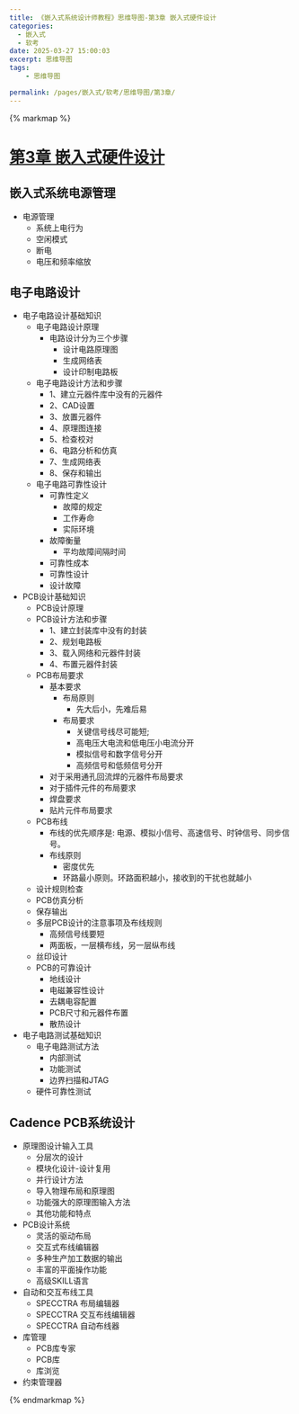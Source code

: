 ```yaml
---
title: 《嵌入式系统设计师教程》思维导图-第3章 嵌入式硬件设计
categories:
  - 嵌入式
  - 软考
date: 2025-03-27 15:00:03
excerpt: 思维导图
tags:
    - 思维导图

permalink: /pages/嵌入式/软考/思维导图/第3章/
---
```



{% markmap %}

# [第3章 嵌入式硬件设计](/pages/嵌入式/软考/思维导图/)

## 嵌入式系统电源管理

- 电源管理
    - 系统上电行为
    - 空闲模式
    - 断电
    - 电压和频率缩放

## 电子电路设计

- 电子电路设计基础知识  
    - 电子电路设计原理
        - 电路设计分为三个步骤
            - 设计电路原理图
            - 生成网络表
            - 设计印制电路板
    - 电子电路设计方法和步骤
        - 1、建立元器件库中没有的元器件
        - 2、CAD设置
        - 3、放置元器件
        - 4、原理图连接
        - 5、检查校对
        - 6、电路分析和仿真
        - 7、生成网络表
        - 8、保存和输出
    - 电子电路可靠性设计
        - 可靠性定义
            - 故障的规定
            - 工作寿命
            - 实际环境
        - 故障衡量
            - 平均故障间隔时间
        - 可靠性成本
        - 可靠性设计
        - 设计故障
- PCB设计基础知识
    - PCB设计原理
    - PCB设计方法和步骤
        - 1、建立封装库中没有的封装
        - 2、规划电路板
        - 3、载入网络和元器件封装
        - 4、布置元器件封装
    - PCB布局要求
        - 基本要求
            - 布局原则
                - 先大后小，先难后易
            - 布局要求
                - 关键信号线尽可能短;
                - 高电压大电流和低电压小电流分开
                - 模拟信号和数字信号分开
                - 高频信号和低频信号分开
        - 对于采用通孔回流焊的元器件布局要求
        - 对于插件元件的布局要求
        - 焊盘要求
        - 贴片元件布局要求
    - PCB布线
        - 布线的优先顺序是: 电源、模拟小信号、高速信号、时钟信号、同步信号。
        - 布线原则
            - 密度优先
            - 环路最小原则。环路面积越小，接收到的干扰也就越小
    - 设计规则检查
    - PCB仿真分析
    - 保存输出
    - 多层PCB设计的注意事项及布线规则
        - 高频信号线要短
        - 两面板，一层横布线，另一层纵布线
    - 丝印设计
    - PCB的可靠设计
        - 地线设计
        - 电磁兼容性设计
        - 去耦电容配置
        - PCB尺寸和元器件布置
        - 散热设计
- 电子电路测试基础知识
    - 电子电路测试方法
        - 内部测试
        - 功能测试
        - 边界扫描和JTAG
    - 硬件可靠性测试


## Cadence PCB系统设计

- 原理图设计输入工具
    - 分层次的设计
    - 模块化设计-设计复用
    - 并行设计方法
    - 导入物理布局和原理图
    - 功能强大的原理图输入方法
    - 其他功能和特点
- PCB设计系统
    - 灵活的驱动布局
    - 交互式布线编辑器
    - 多种生产加工数据的输出
    - 丰富的平面操作功能
    - 高级SKILL语言
- 自动和交互布线工具
    - SPECCTRA 布局编辑器
    - SPECCTRA 交互布线编辑器
    - SPECCTRA 自动布线器
- 库管理
    - PCB库专家
    - PCB库
    - 库浏览
- 约束管理器

{% endmarkmap %}